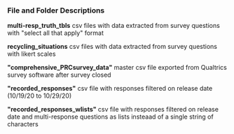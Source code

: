 ### File and Folder Descriptions

**multi-resp_truth_tbls**
csv files with data extracted from survey questions with "select all that apply" format

**recycling_situations**
csv files with data extracted from survey questions with likert scales

**"comprehensive_PRCsurvey_data"**
master csv file exported from Qualtrics survey software after survey closed

**"recorded_responses"** 
csv file with responses filtered on release date (10/19/20 to 10/29/20)

**"recorded_responses_wlists"**
csv file with responses filtered on release date and multi-response questions as lists insteaad of a single string of characters

